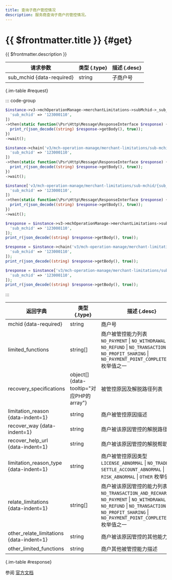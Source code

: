 ```yaml
---
title: 查询子商户管控情况
description: 服务商查询子商户的管控情况。
---
```


# {{ $frontmatter.title }} {#get}

{{ $frontmatter.description }}

| 请求参数 | 类型 {.type} | 描述 {.desc}
| --- | --- | ---
| sub_mchid {data-required} | string | 子商户号

{.im-table #request}

::: code-group

```php [异步纯链式]
$instance->v3->mchOperationManage->merchantLimitations->subMchid->_sub_mchid_->getAsync([
  'sub_mchid' => '123000110',
])
->then(static function(\Psr\Http\Message\ResponseInterface $response) {
  print_r(json_decode((string) $response->getBody(), true));
})
->wait();
```

```php [异步声明式]
$instance->chain('v3/mch-operation-manage/merchant-limitations/sub-mchid/{sub_mchid}')->getAsync([
  'sub_mchid' => '123000110',
])
->then(static function(\Psr\Http\Message\ResponseInterface $response) {
  print_r(json_decode((string) $response->getBody(), true));
})
->wait();
```

```php [异步属性式]
$instance['v3/mch-operation-manage/merchant-limitations/sub-mchid/{sub_mchid}']->getAsync([
  'sub_mchid' => '123000110',
])
->then(static function(\Psr\Http\Message\ResponseInterface $response) {
  print_r(json_decode((string) $response->getBody(), true));
})
->wait();
```

```php [同步纯链式]
$response = $instance->v3->mchOperationManage->merchantLimitations->subMchid->_sub_mchid_->get([
  'sub_mchid' => '123000110',
]);
print_r(json_decode((string) $response->getBody(), true));
```

```php [同步声明式]
$response = $instance->chain('v3/mch-operation-manage/merchant-limitations/sub-mchid/{sub_mchid}')->get([
  'sub_mchid' => '123000110',
]);
print_r(json_decode((string) $response->getBody(), true));
```

```php [同步属性式]
$response = $instance['v3/mch-operation-manage/merchant-limitations/sub-mchid/{sub_mchid}']->get([
  'sub_mchid' => '123000110',
]);
print_r(json_decode((string) $response->getBody(), true));
```

:::

| 返回字典 | 类型 {.type} | 描述 {.desc}
| --- | --- | ---
| mchid {data-required}| string | 商户号
| limited_functions | string[] | 商户被管控能力列表<br/>`NO_PAYMENT` \| `NO_WITHDRAWAL` \| `NO_REFUND` \| `NO_TRANSACTION` \| `NO_PROFIT_SHARING` \| `NO_PAYMENT_POINT_COMPLETE_ORDER` 枚举值之一
| recovery_specifications | object[] {data-tooltip="对应PHP的array"} | 被管控原因及解脱路径列表
| limitation_reason {data-indent=1} | string | 商户被管控原因描述
| recover_way {data-indent=1} | string | 商户被该原因管控的解脱路径
| recover_help_url {data-indent=1} | string | 商户被该原因管控的解脱帮助链接
| limitation_reason_type {data-indent=1} | string | 商户被管控原因类型<br/>`LICENSE_ABNORMAL` \| `NO_TRADE` \| `SETTLE_ACCOUNT_ABNORMAL` \| `RISK_ABNORMAL` \| `OTHER` 枚举值之一
| relate_limitations {data-indent=1} | string[] | 商户被该原因管控的能力列表<br/>`NO_TRANSACTION_AND_RECHARGE` \| `NO_PAYMENT` \| `NO_WITHDRAWAL` \| `NO_REFUND` \| `NO_TRANSACTION` \| `NO_PROFIT_SHARING` \| `NO_PAYMENT_POINT_COMPLETE_ORDER` 枚举值之一
| other_relate_limitations {data-indent=1} | string | 商户被该原因管控的其他能力描述
| other_limited_functions | string | 商户其他被管控能力描述

{.im-table #response}

参阅 [官方文档](https://pay.weixin.qq.com/docs/partner/apis/limited-functions-and-reasons/mch-limitations/query-sub-mch-limitation.html)

